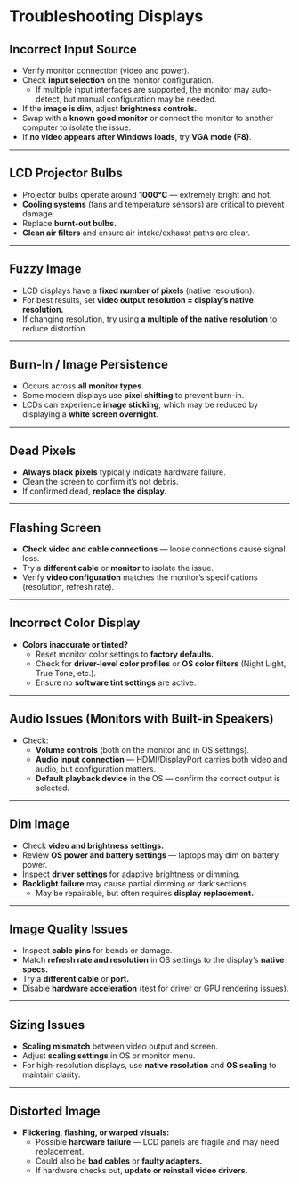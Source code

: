 # Troubleshooting Displays

## Incorrect Input Source
- Verify monitor connection (video and power).
- Check **input selection** on the monitor configuration.
  - If multiple input interfaces are supported, the monitor may auto-detect, but manual configuration may be needed.
- If the **image is dim**, adjust **brightness controls.**
- Swap with a **known good monitor** or connect the monitor to another computer to isolate the issue.
- If **no video appears after Windows loads**, try **VGA mode (F8)**.

---

## LCD Projector Bulbs
- Projector bulbs operate around **1000°C** — extremely bright and hot.
- **Cooling systems** (fans and temperature sensors) are critical to prevent damage.
- Replace **burnt-out bulbs.**
- **Clean air filters** and ensure air intake/exhaust paths are clear.

---

## Fuzzy Image
- LCD displays have a **fixed number of pixels** (native resolution).
- For best results, set **video output resolution = display’s native resolution.**
- If changing resolution, try using **a multiple of the native resolution** to reduce distortion.

---

## Burn-In / Image Persistence
- Occurs across **all monitor types.**
- Some modern displays use **pixel shifting** to prevent burn-in.
- LCDs can experience **image sticking**, which may be reduced by displaying a **white screen overnight**.

---

## Dead Pixels
- **Always black pixels** typically indicate hardware failure.
- Clean the screen to confirm it’s not debris.
- If confirmed dead, **replace the display.**

---

## Flashing Screen
- **Check video and cable connections** — loose connections cause signal loss.
- Try a **different cable** or **monitor** to isolate the issue.
- Verify **video configuration** matches the monitor’s specifications (resolution, refresh rate).

---

## Incorrect Color Display
- **Colors inaccurate or tinted?**
  - Reset monitor color settings to **factory defaults.**
  - Check for **driver-level color profiles** or **OS color filters** (Night Light, True Tone, etc.).
  - Ensure no **software tint settings** are active.

---

## Audio Issues (Monitors with Built-in Speakers)
- Check:
  - **Volume controls** (both on the monitor and in OS settings).
  - **Audio input connection** — HDMI/DisplayPort carries both video and audio, but configuration matters.
  - **Default playback device** in the OS — confirm the correct output is selected.

---

## Dim Image
- Check **video and brightness settings.**
- Review **OS power and battery settings** — laptops may dim on battery power.
- Inspect **driver settings** for adaptive brightness or dimming.
- **Backlight failure** may cause partial dimming or dark sections.
  - May be repairable, but often requires **display replacement.**

---

## Image Quality Issues
- Inspect **cable pins** for bends or damage.
- Match **refresh rate and resolution** in OS settings to the display’s **native specs.**
- Try a **different cable** or **port.**
- Disable **hardware acceleration** (test for driver or GPU rendering issues).

---

## Sizing Issues
- **Scaling mismatch** between video output and screen.
- Adjust **scaling settings** in OS or monitor menu.
- For high-resolution displays, use **native resolution** and **OS scaling** to maintain clarity.

---

## Distorted Image
- **Flickering, flashing, or warped visuals:**
  - Possible **hardware failure** — LCD panels are fragile and may need replacement.
  - Could also be **bad cables** or **faulty adapters.**
  - If hardware checks out, **update or reinstall video drivers.**
